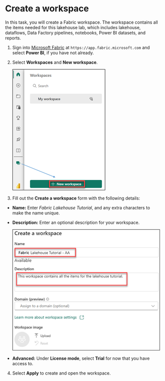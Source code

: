 # Create a workspace

In this task, you will create a Fabric workspace. 
The workspace contains all the items needed for this lakehouse lab, which includes lakehouse, dataflows, Data Factory pipelines, notebooks, Power BI datasets, and reports.

1. Sign into [Microsoft Fabric](https://app.fabric.microsoft.com) at `https://app.fabric.microsoft.com` and select **Power BI**, if you have not already.

2. Select **Workspaces** and **New workspace**.

   ![](images/create-new-workspace.png)

3. Fill out the **Create a workspace** form with the following details:

- **Name:** Enter *Fabric Lakehouse Tutorial*, and any extra characters to make the name unique.

- **Description:** Enter an optional description for your workspace.

   ![](images/create-workspace-details.png)

- **Advanced:** Under **License mode**, select **Trial** for now that you have access to.

4. Select **Apply** to create and open the workspace.
